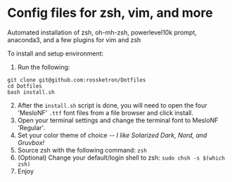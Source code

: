 # Config files for zsh, vim, and more

Automated installation of zsh, oh-mh-zsh, powerlevel10k prompt, anaconda3, and a few plugins for vim and zsh

To install and setup environment:

1. Run the following:
```
git clone git@github.com:rossketron/Dotfiles
cd Dotfiles
bash install.sh
```

2. After the `install.sh` script is done, you will need to open the four 'MesloNF' `.ttf` font files from a file browser and click install.
3. Open your terminal settings and change the terminal font to MesloNF 'Regular'.
4. Set your color theme of choice -- _I like Solarized Dark, Nord, and Gruvbox!_
5. Source zsh with the following command: `zsh`
6. (Optional) Change your default/login shell to zsh: `sudo chsh -s $(which zsh)`
7. Enjoy 

